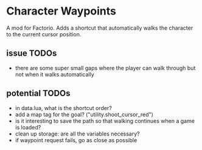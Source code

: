 # Character Waypoints

A mod for Factorio.
Adds a shortcut that automatically walks the character to the current cursor position.

## issue TODOs

* there are some super small gaps where the player can walk through but not when it walks automatically

## potential TODOs

* in data.lua, what is the shortcut order?
* add a map tag for the goal? ("utility.shoot_cursor_red")
* is it interesting to save the path so that walking continues when a game is loaded?
* clean up storage: are all the variables necessary?
* if waypoint request fails, go as close as possible
